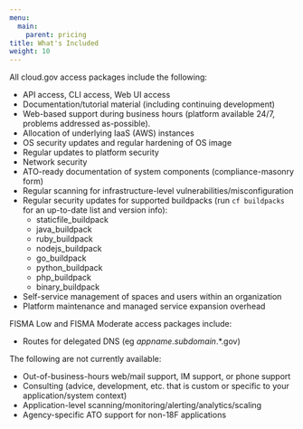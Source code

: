 ```yaml
---
menu:
  main:
    parent: pricing
title: What's Included
weight: 10
---
```


All cloud.gov access packages include the following:

- API access, CLI access, Web UI access
- Documentation/tutorial material (including continuing development)
- Web-based support during business hours (platform available 24/7, problems addressed as-possible).
- Allocation of underlying IaaS (AWS) instances
- OS security updates and regular hardening of OS image
- Regular updates to platform security
- Network security
- ATO-ready documentation of system components (compliance-masonry form)
- Regular scanning for infrastructure-level vulnerabilities/misconfiguration
- Regular security updates for supported buildpacks (run `cf buildpacks` for an up-to-date list and version info):
  + staticfile_buildpack
  + java_buildpack
  + ruby_buildpack
  + nodejs_buildpack
  + go_buildpack
  + python_buildpack
  + php_buildpack
  + binary_buildpack
- Self-service management of spaces and users within an organization
- Platform maintenance and managed service expansion overhead

FISMA Low and FISMA Moderate access packages include:

- Routes for delegated DNS (eg *appname*.*subdomain*.\*.gov)

The following are not currently available:

- Out-of-business-hours web/mail support, IM support, or phone support
- Consulting (advice, development, etc. that is custom or specific to your application/system context)
- Application-level scanning/monitoring/alerting/analytics/scaling
- Agency-specific ATO support for non-18F applications
